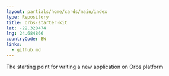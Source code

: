 ```yaml
---
layout: partials/home/cards/main/index
type: Repository
title: orbs-starter-kit
lat: -22.328474
lng: 24.684866
countryCode: BW
links:
  - github.md
---
```


The starting point for writing a new application on Orbs platform
